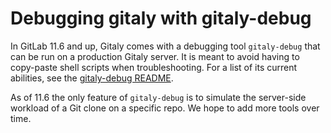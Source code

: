 # Debugging gitaly with gitaly-debug

In GitLab 11.6 and up, Gitaly comes with a debugging tool `gitaly-debug`
that can be run on a production Gitaly server. It is meant to avoid
having to copy-paste shell scripts when troubleshooting. For a list of
its current abilities, see the [gitaly-debug
README](https://gitlab.com/gitlab-org/gitaly/blob/master/cmd/gitaly-debug/README.md).

As of 11.6 the only feature of `gitaly-debug` is to simulate the
server-side workload of a Git clone on a specific repo. We hope to add
more tools over time.
